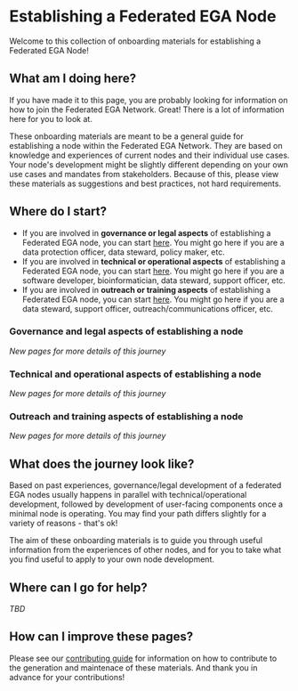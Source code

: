 # Establishing a Federated EGA Node

Welcome to this collection of onboarding materials for establishing a Federated EGA Node!

## What am I doing here?

If you have made it to this page, you are probably looking for information on how to join the Federated EGA Network. Great! There is a lot of information here for you to look at. 

These onboarding materials are meant to be a general guide for establishing a node within the Federated EGA Network. They are based on knowledge and experiences of current nodes and their individual use cases. Your node's development might be slightly different depending on your own use cases and mandates from stakeholders. Because of this, please view these materials as suggestions and best practices, not hard requirements.

## Where do I start?

- If you are involved in **governance or legal aspects** of establishing a Federated EGA node, you can start [here](#governance-and-legal-aspects-of-establishing-a-node). You might go here if you are a data protection officer, data steward, policy maker, etc.
- If you are involved in **technical or operational aspects** of establishing a Federated EGA node, you can start [here](#technical-and-operational-aspects-of-establishing-a-node). You might go here if you are a software developer, bioinformatician, data steward, support officer, etc.
- If you are involved in **outreach or training aspects** of establishing a Federated EGA node, you can start [here](#outreach-and-training-aspects-of-establishing-a-node). You might go here if you are a data steward, support officer, outreach/communications officer, etc.

### Governance and legal aspects of establishing a node

*New pages for more details of this journey*

### Technical and operational aspects of establishing a node

*New pages for more details of this journey*

### Outreach and training aspects of establishing a node

*New pages for more details of this journey*

## What does the journey look like?

Based on past experiences, governance/legal development of a federated EGA nodes usually happens in parallel with technical/operational development, followed by development of user-facing components once a minimal node is operating. You may find your path differs slightly for a variety of reasons - that's ok! 

The aim of these onboarding materials is to guide you through useful information from the experiences of other nodes, and for you to take what you find useful to apply to your own node development. 

## Where can I go for help?

*TBD*

## How can I improve these pages?

Please see our [contributing guide](../CONTRIBUTING.md) for information on how to contribute to the generation and maintenace of these materials. And thank you in advance for your contributions!
